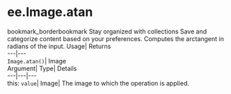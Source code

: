  
#  ee.Image.atan 
bookmark_borderbookmark Stay organized with collections  Save and categorize content based on your preferences.
Computes the arctangent in radians of the input. 
Usage| Returns  
---|---  
`Image.atan()`| Image  
Argument| Type| Details  
---|---|---  
this: `value`| Image| The image to which the operation is applied.  

